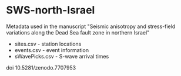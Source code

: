 # SWS-north-Israel
Metadata used in the manuscript "Seismic anisotropy and stress-field variations along the Dead Sea fault zone in northern Israel"
* sites.csv - station locations
* events.csv - event information
* sWavePicks.csv - S-wave arrival times


doi 10.5281/zenodo.7707953

